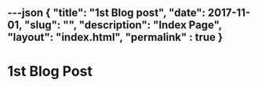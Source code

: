 ---json
{
    "title": "1st Blog post",
    "date": 2017-11-01,
    "slug": "",
    "description": "Index Page",
    "layout": "index.html",
    "permalink" : true
}
---

# 1st Blog Post
